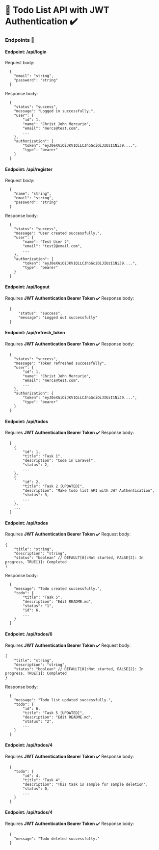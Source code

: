 # :bookmark_tabs: Todo List API with JWT Authentication :heavy_check_mark:


<!-- This is built with [Laravel 9 Framework](https://laravel.com/) -->
### Endpoints :pushpin:

<!-- LOGIN -->
#### Endpoint: /api/login
Request body:
```
  {
    "email": "string",
    "password": "string"
  }
```
Response body:
```
  {
    "status": "success",
    "message": "Logged in successfully.",
    "user": {
        "id": 1,
        "name": "Christ John Mercurio",
        "email": "mercs@test.com",
        ...
    },
    "authorization": {
        "token": "eyJ0eXAiOiJKV1QiLCJhbGciOiJIUzI1NiJ9....",
        "type": "bearer"
    }
  }
```

<!-- REGISTER -->
#### Endpoint: /api/register
Request body:
```
  {
    "name": "string",
    "email": "string",
    "password": "string"
  }
```
Response body:
```
  {
    "status": "success",
    "message": "User created successfully.",
    "user": {
        "name": "Test User 2",
        "email": "test2@email.com",
        ...
    },
    "authorization": {
        "token": "eyJ0eXAiOiJKV1QiLCJhbGciOiJIUzI1NiJ9....",
        "type": "bearer"
    }
  }
```

<!-- LOG OUT -->
#### Endpoint: /api/logout
Requires __JWT Authentication Bearer Token__ :heavy_check_mark:
Response body:
```
  {
      "status": "success",
      "message": "Logged out successfully"
  }
```

<!-- REFRESH BEARER TOKEN -->
#### Endpoint: /api/refresh_token
Requires __JWT Authentication Bearer Token__ :heavy_check_mark:
Response body:
```
  {
    "status": "success",
    "message": "Token refreshed successfully",
    "user": {
        "id": 1,
        "name": "Christ John Mercurio",
        "email": "mercs@test.com",
        ...
    },
    "authorization": {
        "token": "eyJ0eXAiOiJKV1QiLCJhbGciOiJIUzI1NiJ9....",
        "type": "bearer"
    }
  }
```

<!-- GET ALL TODOS -->
#### Endpoint: /api/todos
Requires __JWT Authentication Bearer Token__ :heavy_check_mark:
Response body:
```
  [
    {
        "id": 1,
        "title": "Task 1",
        "description": "Code in Laravel",
        "status": 2,
        ...
    },
    {
        "id": 2,
        "title": "Task 2 [UPDATED]",
        "description": "Make todo list API with JWT Authentication",
        "status": 3,
        ...
    },
    ...
  ]
```
<!-- STORE TODO -->
#### Endpoint: /api/todos
Requires __JWT Authentication Bearer Token__ :heavy_check_mark:
Request body:
```
{
    "title": "string",
    "description": "string",
    "status": "boolean" // DEFAULT[0]:Not started, FALSE[2]: In progress, TRUE[1]: Completed
}
```
Response body:
```
  {
    "message": "Todo created successfully.",
    "todo": {
        "title": "Task 5",
        "description": "Edit README.md",
        "status": "1",
        "id": 6,
        ...
    }
  }
```

<!-- UPDATE TODO -->
#### Endpoint: /api/todos/6
Requires __JWT Authentication Bearer Token__ :heavy_check_mark:
Request body:
```
{
    "title": "string",
    "description": "string",
    "status": "boolean" // DEFAULT[0]:Not started, FALSE[2]: In progress, TRUE[1]: Completed
}
```
Response body:
```
  {
    "message": "Todo list updated successfully.",
    "todo": {
        "id": 6,
        "title": "Task 5 [UPDATED]",
        "description": "Edit README.md",
        "status": "2",
        ...
    }
  }
```

<!-- SHOW TODO -->
#### Endpoint: /api/todos/4
Requires __JWT Authentication Bearer Token__ :heavy_check_mark:
Response body:
```
  {
    "todo": {
        "id": 4,
        "title": "Task 4",
        "description": "This task is sample for sample deletion",
        "status": 0,
        ...
    }
  }
```

<!-- DELETE TODO -->
#### Endpoint: /api/todos/4
Requires __JWT Authentication Bearer Token__ :heavy_check_mark:
Response body:
```
  {
    "message": "Todo deleted successfully."
  }
```
